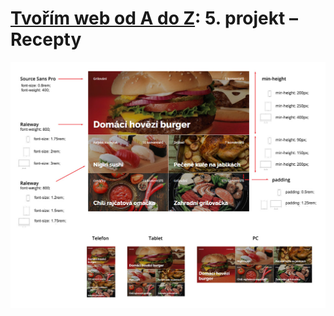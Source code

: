 # [Tvořím web od A do Z](https://github.com/czechitas/tvorim-web-a-z): 5. projekt – Recepty

[![](./vysledek/navod.jpg)](./vysledek/navod.jpg)

